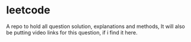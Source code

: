 # leetcode
A repo to hold all question solution, explanations and methods, It will also be putting video links for this question, if i find it here. 
